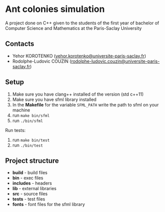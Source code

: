 # Ant colonies simulation 

A project done on C++ given to the students of the first year of bachelor of Computer Science and Mathematics at the Paris-Saclay University

## Contacts

- Yehor KOROTENKO (<yehor.korotenko@universite-paris-saclay.fr>)
- Rodolphe-Ludovic COUZIN (<rodolphe-ludovic.couzin@universite-paris-saclay.fr>)

## Setup

1. Make sure you have clang++ installed of the version (std c++11)
2. Make sure you have sfml library installed
3. In the **Makefile** for the variable `SFML_PATH` write the path to sfml on your machine
4. run `make bin/sfml`
5. run `./bin/sfml`

Run tests:

1. run `make bin/test`
2. run `./bin/test`

## Project structure

- **build** - build files
- **bin** - exec files
- **includes** - headers
- **lib** - external libraries
- **src** - source files
- **tests** - test files
- **fonts** - font files for the sfml library
